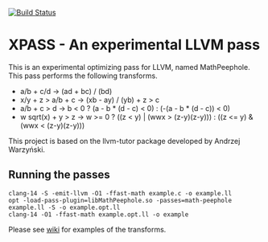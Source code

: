 [![Build Status](https://travis-ci.org/shibatch/xpass.svg?branch=master)](https://travis-ci.org/shibatch/xpass)

# XPASS - An experimental LLVM pass

This is an experimental optimizing pass for LLVM, named
MathPeephole. This pass performs the following transforms.

* a/b + c/d  ->  (ad + bc) / (bd)
* x/y + z > a/b + c  ->  (xb - ay) / (yb) + z > c
* a/b + c > d  ->  b < 0 ? (a - b * (d - c) < 0) : (-(a - b * (d - c)) < 0)
* w sqrt(x) + y > z  ->  w >= 0 ? ((z < y) | (wwx > (z-y)(z-y))) : ((z <= y) & (wwx < (z-y)(z-y)))


This project is based on the llvm-tutor package developed by Andrzej
Warzyński.

## Running the passes

```
clang-14 -S -emit-llvm -O1 -ffast-math example.c -o example.ll
opt -load-pass-plugin=libMathPeephole.so -passes=math-peephole example.ll -S -o example.opt.ll
clang-14 -O1 -ffast-math example.opt.ll -o example
```

Please see [wiki](https://github.com/shibatch/xpass/wiki) for examples of the transforms.
